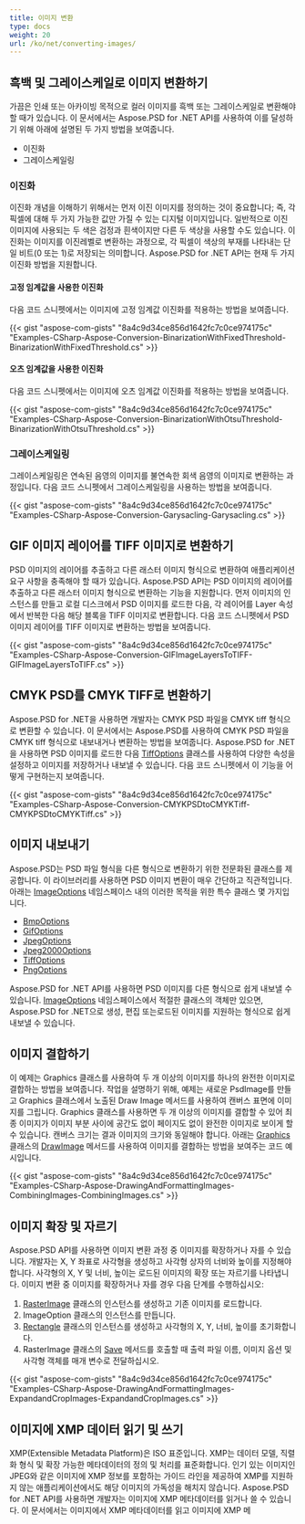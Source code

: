 ```yaml
---
title: 이미지 변환
type: docs
weight: 20
url: /ko/net/converting-images/
---
```


## **흑백 및 그레이스케일로 이미지 변환하기**
가끔은 인쇄 또는 아카이빙 목적으로 컬러 이미지를 흑백 또는 그레이스케일로 변환해야 할 때가 있습니다. 이 문서에서는 Aspose.PSD for .NET API를 사용하여 이를 달성하기 위해 아래에 설명된 두 가지 방법을 보여줍니다.

- 이진화
- 그레이스케일링
### **이진화**
이진화 개념을 이해하기 위해서는 먼저 이진 이미지를 정의하는 것이 중요합니다; 즉, 각 픽셀에 대해 두 가지 가능한 값만 가질 수 있는 디지털 이미지입니다. 일반적으로 이진 이미지에 사용되는 두 색은 검정과 흰색이지만 다른 두 색상을 사용할 수도 있습니다. 이진화는 이미지를 이진레벨로 변환하는 과정으로, 각 픽셀이 색상의 부재를 나타내는 단일 비트(0 또는 1)로 저장되는 의미합니다. Aspose.PSD for .NET API는 현재 두 가지 이진화 방법을 지원합니다.
#### **고정 임계값을 사용한 이진화**
다음 코드 스니펫에서는 이미지에 고정 임계값 이진화를 적용하는 방법을 보여줍니다.


{{< gist "aspose-com-gists" "8a4c9d34ce856d1642fc7c0ce974175c" "Examples-CSharp-Aspose-Conversion-BinarizationWithFixedThreshold-BinarizationWithFixedThreshold.cs" >}}


#### **오츠 임계값을 사용한 이진화**
다음 코드 스니펫에서는 이미지에 오츠 임계값 이진화를 적용하는 방법을 보여줍니다.


{{< gist "aspose-com-gists" "8a4c9d34ce856d1642fc7c0ce974175c" "Examples-CSharp-Aspose-Conversion-BinarizationWithOtsuThreshold-BinarizationWithOtsuThreshold.cs" >}}


### **그레이스케일링**
그레이스케일링은 연속된 음영의 이미지를 불연속한 회색 음영의 이미지로 변환하는 과정입니다. 다음 코드 스니펫에서 그레이스케일링을 사용하는 방법을 보여줍니다.


{{< gist "aspose-com-gists" "8a4c9d34ce856d1642fc7c0ce974175c" "Examples-CSharp-Aspose-Conversion-Garysacling-Garysacling.cs" >}}
## **GIF 이미지 레이어를 TIFF 이미지로 변환하기**
PSD 이미지의 레이어를 추출하고 다른 래스터 이미지 형식으로 변환하여 애플리케이션 요구 사항을 충족해야 할 때가 있습니다. Aspose.PSD API는 PSD 이미지의 레이어를 추출하고 다른 래스터 이미지 형식으로 변환하는 기능을 지원합니다. 먼저 이미지의 인스턴스를 만들고 로컬 디스크에서 PSD 이미지를 로드한 다음, 각 레이어를 Layer 속성에서 반복한 다음 해당 블록을 TIFF 이미지로 변환합니다. 다음 코드 스니펫에서 PSD 이미지 레이어를 TIFF 이미지로 변환하는 방법을 보여줍니다.


{{< gist "aspose-com-gists" "8a4c9d34ce856d1642fc7c0ce974175c" "Examples-CSharp-Aspose-Conversion-GIFImageLayersToTIFF-GIFImageLayersToTIFF.cs" >}}
## **CMYK PSD를 CMYK TIFF로 변환하기**
Aspose.PSD for .NET을 사용하면 개발자는 CMYK PSD 파일을 CMYK tiff 형식으로 변환할 수 있습니다. 이 문서에서는 Aspose.PSD를 사용하여 CMYK PSD 파일을 CMYK tiff 형식으로 내보내거나 변환하는 방법을 보여줍니다. Aspose.PSD for .NET을 사용하면 PSD 이미지를 로드한 다음 [TiffOptions](https://reference.aspose.com/psd/net/aspose.psd.imageoptions/tiffoptions) 클래스를 사용하여 다양한 속성을 설정하고 이미지를 저장하거나 내보낼 수 있습니다. 다음 코드 스니펫에서 이 기능을 어떻게 구현하는지 보여줍니다.


{{< gist "aspose-com-gists" "8a4c9d34ce856d1642fc7c0ce974175c" "Examples-CSharp-Aspose-Conversion-CMYKPSDtoCMYKTiff-CMYKPSDtoCMYKTiff.cs" >}}
## **이미지 내보내기**
Aspose.PSD는 PSD 파일 형식을 다른 형식으로 변환하기 위한 전문화된 클래스를 제공합니다. 이 라이브러리를 사용하면 PSD 이미지 변환이 매우 간단하고 직관적입니다. 아래는 [ImageOptions](https://reference.aspose.com/psd/net/aspose.psd.imageoptions) 네임스페이스 내의 이러한 목적을 위한 특수 클래스 몇 가지입니다.

- [BmpOptions](https://reference.aspose.com/psd/net/aspose.psd.imageoptions/bmpoptions)
- [GifOptions](https://reference.aspose.com/psd/net/aspose.psd.imageoptions/gifoptions)
- [JpegOptions](https://reference.aspose.com/psd/net/aspose.psd.imageoptions/jpegoptions)
- [Jpeg2000Options](https://reference.aspose.com/psd/net/aspose.psd.imageoptions/jpeg2000options)
- [TiffOptions](https://reference.aspose.com/psd/net/aspose.psd.imageoptions/tiffoptions)
- [PngOptions](https://reference.aspose.com/psd/net/aspose.psd.imageoptions/pngoptions)

Aspose.PSD for .NET API를 사용하면 PSD 이미지를 다른 형식으로 쉽게 내보낼 수 있습니다. [ImageOptions](https://reference.aspose.com/psd/net/aspose.psd.imageoptions) 네임스페이스에서 적절한 클래스의 객체만 있으면, Aspose.PSD for .NET으로 생성, 편집 또는로드된 이미지를 지원하는 형식으로 쉽게 내보낼 수 있습니다.
## **이미지 결합하기**
이 예제는 Graphics 클래스를 사용하여 두 개 이상의 이미지를 하나의 완전한 이미지로 결합하는 방법을 보여줍니다. 작업을 설명하기 위해, 예제는 새로운 PsdImage를 만들고 Graphics 클래스에서 노출된 Draw Image 메서드를 사용하여 캔버스 표면에 이미지를 그립니다. Graphics 클래스를 사용하면 두 개 이상의 이미지를 결합할 수 있어 최종 이미지가 이미지 부분 사이에 공간도 없이 페이지도 없이 완전한 이미지로 보이게 할 수 있습니다. 캔버스 크기는 결과 이미지의 크기와 동일해야 합니다. 아래는 [Graphics](https://reference.aspose.com/psd/net/aspose.psd/graphics) 클래스의 [DrawImage](https://reference.aspose.com/psd/net/aspose.psd/graphics/methods/drawimage/index) 메서드를 사용하여 이미지를 결합하는 방법을 보여주는 코드 예시입니다.


{{< gist "aspose-com-gists" "8a4c9d34ce856d1642fc7c0ce974175c" "Examples-CSharp-Aspose-DrawingAndFormattingImages-CombiningImages-CombiningImages.cs" >}}
## **이미지 확장 및 자르기**
Aspose.PSD API를 사용하면 이미지 변환 과정 중 이미지를 확장하거나 자를 수 있습니다. 개발자는 X, Y 좌표로 사각형을 생성하고 사각형 상자의 너비와 높이를 지정해야 합니다. 사각형의 X, Y 및 너비, 높이는 로드된 이미지의 확장 또는 자르기를 나타냅니다. 이미지 변환 중 이미지를 확장하거나 자를 경우 다음 단계를 수행하십시오:

1. [RasterImage](https://reference.aspose.com/psd/net/aspose.psd/rasterimage) 클래스의 인스턴스를 생성하고 기존 이미지를 로드합니다.
1. ImageOption 클래스의 인스턴스를 만듭니다.
1. [Rectangle](https://reference.aspose.com/psd/net/aspose.psd/rectangle) 클래스의 인스턴스를 생성하고 사각형의 X, Y, 너비, 높이를 초기화합니다.
1. RasterImage 클래스의 [Save](https://reference.aspose.com/psd/net/aspose.psd/rasterimage/methods/save/index) 메서드를 호출할 때 출력 파일 이름, 이미지 옵션 및 사각형 객체를 매개 변수로 전달하십시오.


{{< gist "aspose-com-gists" "8a4c9d34ce856d1642fc7c0ce974175c" "Examples-CSharp-Aspose-DrawingAndFormattingImages-ExpandandCropImages-ExpandandCropImages.cs" >}}
## **이미지에 XMP 데이터 읽기 및 쓰기**
XMP(Extensible Metadata Platform)은 ISO 표준입니다. XMP는 데이터 모델, 직렬화 형식 및 확장 가능한 메타데이터의 정의 및 처리를 표준화합니다. 인기 있는 이미지인 JPEG와 같은 이미지에 XMP 정보를 포함하는 가이드 라인을 제공하여 XMP를 지원하지 않는 애플리케이션에서도 해당 이미지의 가독성을 해치지 않습니다. Aspose.PSD for .NET API를 사용하면 개발자는 이미지에 XMP 메타데이터를 읽거나 쓸 수 있습니다. 이 문서에서는 이미지에서 XMP 메타데이터를 읽고 이미지에 XMP 메
